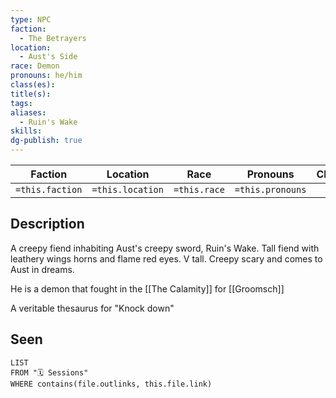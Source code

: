 ```yaml
---
type: NPC
faction:
  - The Betrayers
location:
  - Aust's Side
race: Demon
pronouns: he/him
class(es): 
title(s): 
tags: 
aliases:
  - Ruin's Wake
skills: 
dg-publish: true
---
```


| Faction         | Location         | Race         | Pronouns         | Class(es) | Title |
| --------------- | ---------------- | ------------ | ---------------- | --------- | ----- |
| `=this.faction` | `=this.location` | `=this.race` | `=this.pronouns` |           |       |
## Description
A creepy fiend inhabiting Aust's creepy sword, Ruin's Wake.
Tall fiend with leathery wings horns and flame red eyes. V tall. Creepy scary and comes to Aust in dreams.

He is a demon that fought in the [[The Calamity]] for [[Groomsch]] 

A veritable thesaurus for "Knock down"
## Seen
```dataview
LIST
FROM "🗓️ Sessions"
WHERE contains(file.outlinks, this.file.link)
```

